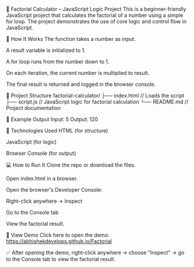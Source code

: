 🔢 Factorial Calculator – JavaScript Logic Project
This is a beginner-friendly JavaScript project that calculates the factorial of a number using a simple for loop. The project demonstrates the use of core logic and control flow in JavaScript.

🚀 How It Works
The function takes a number as input.

A result variable is initialized to 1.

A for loop runs from the number down to 1.

On each iteration, the current number is multiplied to result.

The final result is returned and logged in the browser console.

📂 Project Structure
factorial-calculator/
├── index.html // Loads the script
├── script.js // JavaScript logic for factorial calculation
└── README.md // Project documentation

🧪 Example Output
Input: 5
Output: 120

🧰 Technologies Used
HTML (for structure)

JavaScript (for logic)

Browser Console (for output)

💻 How to Run It
Clone the repo or download the files.

Open index.html in a browser.

Open the browser's Developer Console:

Right-click anywhere → Inspect

Go to the Console tab

View the factorial result.

🔗 View Demo
Click here to open the demo: https://abhishekdevelops.github.io/Factorial

✅ After opening the demo, right-click anywhere → choose "Inspect" → go to the Console tab to view the factorial result.

